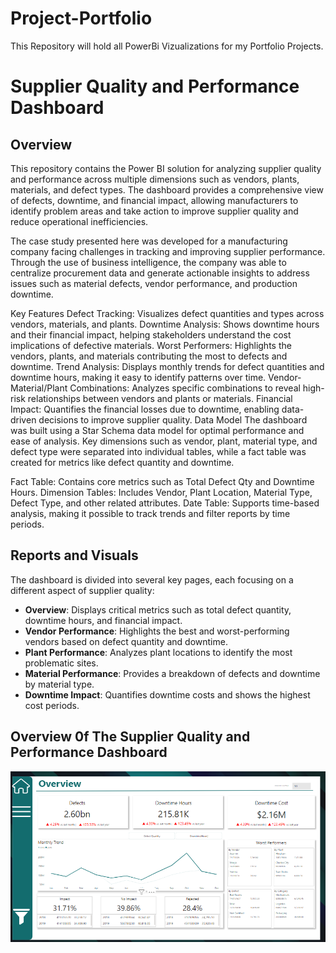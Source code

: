 # Project-Portfolio
This Repository will hold all PowerBi Vizualizations for my Portfolio Projects. 
# Supplier Quality and Performance Dashboard
## Overview
This repository contains the Power BI solution for analyzing supplier quality and performance across multiple dimensions such as vendors, plants, materials, and defect types. The dashboard provides a comprehensive view of defects, downtime, and financial impact, allowing manufacturers to identify problem areas and take action to improve supplier quality and reduce operational inefficiencies.

The case study presented here was developed for a manufacturing company facing challenges in tracking and improving supplier performance. Through the use of business intelligence, the company was able to centralize procurement data and generate actionable insights to address issues such as material defects, vendor performance, and production downtime.

Key Features
Defect Tracking: Visualizes defect quantities and types across vendors, materials, and plants.
Downtime Analysis: Shows downtime hours and their financial impact, helping stakeholders understand the cost implications of defective materials.
Worst Performers: Highlights the vendors, plants, and materials contributing the most to defects and downtime.
Trend Analysis: Displays monthly trends for defect quantities and downtime hours, making it easy to identify patterns over time.
Vendor-Material/Plant Combinations: Analyzes specific combinations to reveal high-risk relationships between vendors and plants or materials.
Financial Impact: Quantifies the financial losses due to downtime, enabling data-driven decisions to improve supplier quality.
Data Model
The dashboard was built using a Star Schema data model for optimal performance and ease of analysis. Key dimensions such as vendor, plant, material type, and defect type were separated into individual tables, while a fact table was created for metrics like defect quantity and downtime.

Fact Table: Contains core metrics such as Total Defect Qty and Downtime Hours.
Dimension Tables: Includes Vendor, Plant Location, Material Type, Defect Type, and other related attributes.
Date Table: Supports time-based analysis, making it possible to track trends and filter reports by time periods.

## Reports and Visuals
The dashboard is divided into several key pages, each focusing on a different aspect of supplier quality:

- **Overview**: Displays critical metrics such as total defect quantity, downtime hours, and financial impact.
- **Vendor Performance**: Highlights the best and worst-performing vendors based on defect quantity and downtime.
- **Plant Performance**: Analyzes plant locations to identify the most problematic sites.
- **Material Performance**: Provides a breakdown of defects and downtime by material type.
- **Downtime Impact**: Quantifies downtime costs and shows the highest cost periods.

## Overview 0f The Supplier Quality and Performance Dashboard
![](Overview.png)

